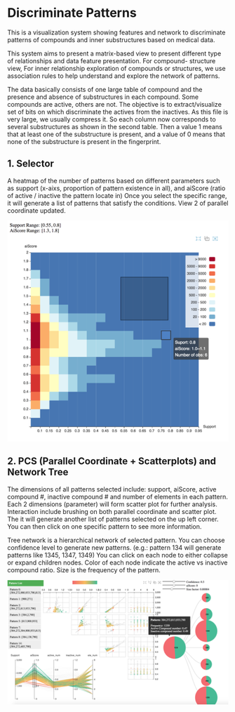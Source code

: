 # Discriminate Patterns

This is a visualization system showing features and network to discriminate patterns of compounds and inner substructures based on medical data.

This system aims to present a matrix-based view to present different type of relationships and data feature presentation. For compound- structure view, For inner relationship exploration of compounds or structures, we use association rules to help understand and explore the network of patterns.

The data basically consists of one large table of compound and the presence and absence of substructures in each compound. Some compounds are active, others are not. The objective is to extract/visualize set of bits on which discriminate the actives from the inactives. As this file is very large, we usually compress it. So each column now corresponds to several substructures as shown in the second table. Then a value 1 means that at least one of the substructure is present, and a value of 0 means that none of the substructure is present in the fingerprint.

## 1. Selector

A heatmap of the number of patterns based on different parameters such as support (x-aixs, proportion of pattern existence in all), and aiScore (ratio of active / inactive the pattern locate in) Once you select the specific range, it will generate a list of patterns that satisfy the conditions. View 2 of parallel coordinate updated.

![alt tag](https://github.com/ravengao/Discriminate-Patterns/blob/master/img/dp-heatmap.png)

## 2. PCS (Parallel Coordinate + Scatterplots) and Network Tree

The dimensions of all patterns selected include: support, aiScore, active compound #, inactive compound # and number of elements in each pattern. Each 2 dimensions (parameter) will form scatter plot for further analysis. Interaction include brushing on both parallel coordinate and scatter plot. The it will generate another list of patterns selected on the up left corner. You can then click on one specific pattern to see more information. 

Tree network is a hierarchical network of selected pattern. You can choose confidence level to generate new patterns. (e.g.: pattern 134 will generate patterns like 1345, 1347, 1349) You can click on each node to either collapse or expand children nodes. Color of each node indicate the active vs inactive compound ratio. Size is the frequency of the pattern.

![alt tag](https://github.com/ravengao/Discriminate-Patterns/blob/master/img/02.png)
